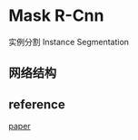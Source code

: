 # Mask R-Cnn
实例分割 Instance Segmentation
## 网络结构


## reference
[paper](http://cn.arxiv.org/pdf/1703.06870v3)